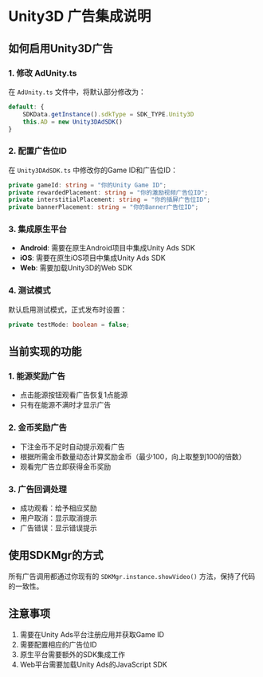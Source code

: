 # Unity3D 广告集成说明

## 如何启用Unity3D广告

### 1. 修改 AdUnity.ts
在 `AdUnity.ts` 文件中，将默认部分修改为：

```typescript
default: {
    SDKData.getInstance().sdkType = SDK_TYPE.Unity3D
    this.AD = new Unity3DAdSDK()
}
```

### 2. 配置广告位ID
在 `Unity3DAdSDK.ts` 中修改你的Game ID和广告位ID：

```typescript
private gameId: string = "你的Unity Game ID"; 
private rewardedPlacement: string = "你的激励视频广告位ID";
private interstitialPlacement: string = "你的插屏广告位ID";
private bannerPlacement: string = "你的Banner广告位ID";
```

### 3. 集成原生平台
- **Android**: 需要在原生Android项目中集成Unity Ads SDK
- **iOS**: 需要在原生iOS项目中集成Unity Ads SDK
- **Web**: 需要加载Unity3D的Web SDK

### 4. 测试模式
默认启用测试模式，正式发布时设置：
```typescript
private testMode: boolean = false;
```

## 当前实现的功能

### 1. 能源奖励广告
- 点击能源按钮观看广告恢复1点能源
- 只有在能源不满时才显示广告

### 2. 金币奖励广告  
- 下注金币不足时自动提示观看广告
- 根据所需金币数量动态计算奖励金币（最少100，向上取整到100的倍数）
- 观看完广告立即获得金币奖励

### 3. 广告回调处理
- 成功观看：给予相应奖励
- 用户取消：显示取消提示
- 广告错误：显示错误提示

## 使用SDKMgr的方式

所有广告调用都通过你现有的 `SDKMgr.instance.showVideo()` 方法，保持了代码的一致性。

## 注意事项

1. 需要在Unity Ads平台注册应用并获取Game ID
2. 需要配置相应的广告位ID
3. 原生平台需要额外的SDK集成工作
4. Web平台需要加载Unity Ads的JavaScript SDK